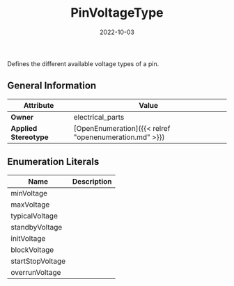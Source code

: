 ﻿---
title: PinVoltageType
toc: false
type: specs
date: "2022-10-03"
draft: false
specification: VEC
version: 2.0.1
documentType: "Recommendation"
elementType: Class
classes:
  - PinVoltageType
menu_name: vec-2.0.1
---
<p> Defines the different available voltage types of a pin.      </p>

## General Information

| Attribute               | Value |
|-------------------------|-------|
| **Owner**               | electrical_parts |
| **Applied Stereotype**  | [OpenEnumeration]({{< relref "openenumeration.md" >}})<br/>  |

## Enumeration Literals
| Name          | **Description** |
|---------------|-----------------|
| minVoltage |  |
| maxVoltage |  |
| typicalVoltage |  |
| standbyVoltage |  |
| initVoltage |  |
| blockVoltage |  |
| startStopVoltage |  |
| overrunVoltage |  |
